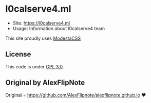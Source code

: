 # l0calserve4.ml
- Site: https://l0calserve4.ml
- Usage: Information about l0calserve4 team

This site proudly uses [ModestaCSS](https://github.com/AlexFlipnote/ModestaCSS) 

## License
This code is under [GPL 3.0](https://github.com/AlexFlipnote/alexflipnote.github.io/blob/master/LICENSE).

## Original by AlexFlipNote
Original = https://github.com/AlexFlipnote/alexflipnote.github.io ❤

